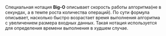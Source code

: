 Специальная нотация **Big-O** описывает скорость работы алгоритма(не в секундах, а в темпе роста количества операций). По сути формула описывает, насколько быстро возрастает время выполнения алгоритма с увеличением размера входных данных. Такая нотация используется для определения времени выполнения в худшем случае.
